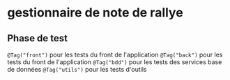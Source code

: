 # gestionnaire de note de rallye

## Phase de test

`@Tag("front")` pour les tests du front de l'application
`@Tag("back")` pour les tests du front de l'application
`@Tag("bdd")` pour les tests des services base de données
`@Tag("utils")` pour les tests d'outils
